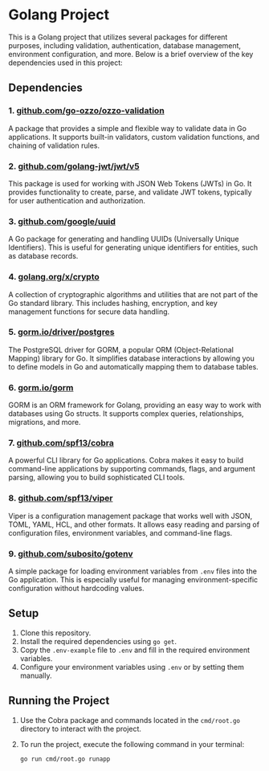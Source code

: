 # Golang Project

This is a Golang project that utilizes several packages for different purposes, including validation, authentication, database management, environment configuration, and more. Below is a brief overview of the key dependencies used in this project:

## Dependencies

### 1. [github.com/go-ozzo/ozzo-validation](https://github.com/go-ozzo/ozzo-validation)
A package that provides a simple and flexible way to validate data in Go applications. It supports built-in validators, custom validation functions, and chaining of validation rules.

### 2. [github.com/golang-jwt/jwt/v5](https://github.com/golang-jwt/jwt)
This package is used for working with JSON Web Tokens (JWTs) in Go. It provides functionality to create, parse, and validate JWT tokens, typically for user authentication and authorization.

### 3. [github.com/google/uuid](https://github.com/google/uuid)
A Go package for generating and handling UUIDs (Universally Unique Identifiers). This is useful for generating unique identifiers for entities, such as database records.

### 4. [golang.org/x/crypto](https://pkg.go.dev/golang.org/x/crypto)
A collection of cryptographic algorithms and utilities that are not part of the Go standard library. This includes hashing, encryption, and key management functions for secure data handling.

### 5. [gorm.io/driver/postgres](https://gorm.io/docs/connecting_to_the_database.html)
The PostgreSQL driver for GORM, a popular ORM (Object-Relational Mapping) library for Go. It simplifies database interactions by allowing you to define models in Go and automatically mapping them to database tables.

### 6. [gorm.io/gorm](https://gorm.io/)
GORM is an ORM framework for Golang, providing an easy way to work with databases using Go structs. It supports complex queries, relationships, migrations, and more.

### 7. [github.com/spf13/cobra](https://github.com/spf13/cobra)
A powerful CLI library for Go applications. Cobra makes it easy to build command-line applications by supporting commands, flags, and argument parsing, allowing you to build sophisticated CLI tools.

### 8. [github.com/spf13/viper](https://github.com/spf13/viper)
Viper is a configuration management package that works well with JSON, TOML, YAML, HCL, and other formats. It allows easy reading and parsing of configuration files, environment variables, and command-line flags.

### 9. [github.com/subosito/gotenv](https://github.com/subosito/gotenv)
A simple package for loading environment variables from `.env` files into the Go application. This is especially useful for managing environment-specific configuration without hardcoding values.

## Setup

1. Clone this repository.
2. Install the required dependencies using `go get`.
3. Copy the `.env-example` file to `.env` and fill in the required environment variables.
4. Configure your environment variables using `.env` or by setting them manually.

## Running the Project

1. Use the Cobra package and commands located in the `cmd/root.go` directory to interact with the project.
2. To run the project, execute the following command in your terminal:
   
   ```bash
   go run cmd/root.go runapp
